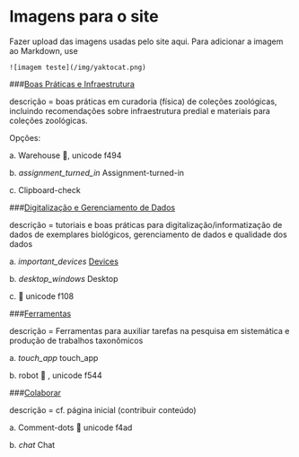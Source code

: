 # Imagens para o site

Fazer upload das imagens usadas pelo site aqui.
Para adicionar a imagem ao Markdown, use 
```
![imagem teste](/img/yaktocat.png)
```

###[Boas Práticas e Infraestrutura](https://fontawesome.com/icons/warehouse?style=solid) 

descrição = boas práticas em curadoria (física) de coleções zoológicas, incluindo recomendações sobre infraestrutura predial e materiais para coleções zoológicas.

Opções:

a. <i class="fas fa-warehouse"></i> Warehouse , unicode f494

b. <i class="material-icons">assignment_turned_in</i> Assignment-turned-in 

c. <i class="fas fa-clipboard-check"></i> Clipboard-check


###[Digitalização e Gerenciamento de Dados](https://fontawesome.com/icons/barcode-read?style=solid)

descrição = tutoriais e boas práticas para digitalização/informatização de dados de exemplares biológicos, gerenciamento de dados e qualidade dos dados

a. <i class="material-icons">important_devices</i> [Devices](https://material.io/resources/icons/?search=devic&icon=important_devices&style=baseline)

b. <i class="material-icons">desktop_windows</i> Desktop

c. <i class="fas fa-desktop"></i>  unicode f108


###[Ferramentas](https://fontawesome.com/icons/robot?style=solid)

descrição = Ferramentas para auxiliar tarefas na pesquisa em sistemática e produção de trabalhos taxonômicos

a. <i class="material-icons">touch_app</i> touch_app

b. <i class="fas fa-robot"></i> robot  , unicode f544



###[Colaborar](https://fontawesome.com/icons/comment-dots?style=solid)

descrição = cf. página inicial (contribuir conteúdo)

a. <i class="fas fa-comment-dots"></i> Comment-dots  unicode f4ad

b. <i class="material-icons">chat</i> Chat
